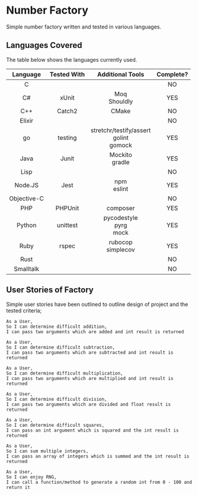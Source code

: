 # Number Factory

Simple number factory written and tested in various languages.

## Languages Covered

The table below shows the languages currently used.

|Language|Tested With|Additional Tools|Complete?|
|:-:|:-:|:-:|:-:|
|C|||NO|
|C#|xUnit|Moq<br>Shouldly|YES|
|C++|Catch2|CMake|NO|
|Elixir|||NO|
|go|testing|stretchr/testify/assert<br>golint<br>gomock|YES|
|Java|Junit|Mockito<br>gradle|YES|
|Lisp|||NO|
|Node.JS|Jest|npm<br>eslint|YES|
|Objective-C|||NO|
|PHP|PHPUnit|composer|YES|
|Python|unittest|pycodestyle<br>pyrg<br>mock|YES|
|Ruby|rspec|rubocop<br>simplecov|YES|
|Rust|||NO|
|Smalltalk|||NO|

## User Stories of Factory

Simple user stories have been outlined to outline design of project and the tested criteria;

```
As a User,
So I can determine difficult addition,
I can pass two arguments which are added and int result is returned
```

```
As a User,
So I can determine difficult subtraction,
I can pass two arguments which are subtracted and int result is returned
```

```
As a User,
So I can determine difficult multiplication,
I can pass two arguments which are multiplied and int result is returned
```

```
As a User,
So I can determine difficult division,
I can pass two arguments which are divided and float result is returned
```

```
As a User,
So I can determine difficult squares,
I can pass an int argument which is squared and the int result is returned
```

```
As a User,
So I can sum multiple integers,
I can pass an array of integers which is summed and the int result is returned
```

```
As a User,
So I can enjoy RNG,
I can call a function/method to generate a random int from 0 - 100 and return it
```
